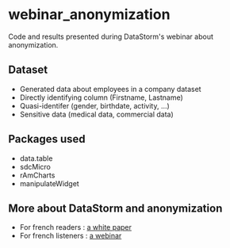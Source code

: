 # webinar_anonymization

Code and results presented during DataStorm's webinar about anonymization.

## Dataset

- Generated data about employees in a company dataset
- Directly identifying column (Firstname, Lastname)
- Quasi-identifer (gender, birthdate, activity, ...)
- Sensitive data (medical data, commercial data)

## Packages used

- data.table
- sdcMicro
- rAmCharts
- manipulateWidget

## More about DataStorm and anonymization

- For french readers : [a white paper](https://www.datastorm.fr/livre-blanc-datastorm-deployer-une-procedure-danonymisation/)
- For french listeners : [a webinar](https://www.datastorm.fr/replay-comment-concilier-performance-business-et-reglementation-grace-a-lanonymisation-des-donnees/) 
